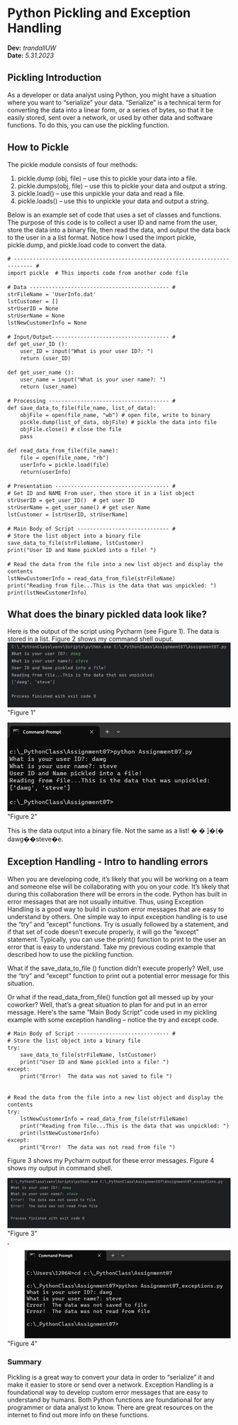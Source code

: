 # Python Pickling and Exception Handling 
**Dev:** *trandallUW*   
**Date:** *5.31.2023*


## Pickling Introduction
As a developer or data analyst using Python, you might have a situation where you want to “serialize” your data.  “Serialize” is a technical term for converting the data into a linear form, or a series of bytes, so that it be easily stored, sent over a network, or used by other data and software functions.    To do this, you can use the pickling function.  

## How to Pickle

The pickle module consists of four methods:
1.	pickle.dump (obj, file) – use this to pickle your data into a file.
2.	pickle.dumps(obj, file) – use this to pickle your data and output a string.
3.	pickle.load() – use this unpickle your data and read a file.
4.	pickle.loads() – use this to unpickle your data and output a string.

Below is an example set of code that uses a set of classes and functions.  The purpose of this code is to collect a user ID and name from the user, store the data into a binary file, then read the data, and output the data back to the user in a a list format.  Notice how I used the import pickle, pickle.dump, and pickle.load code to convert the data.  

```
# ---------------------------------------------------------------------------- #
import pickle  # This imports code from another code file

# Data -------------------------------------------- #
strFileName = 'UserInfo.dat'
lstCustomer = []
strUserID = None
strUserName = None
lstNewCustomerInfo = None

# Input/Output------------------------------------- #
def get_user_ID ():
    user_ID = input("What is your user ID?: ")
    return (user_ID)

def get_user_name ():
    user_name = input("What is your user name?: ")
    return (user_name)

# Processing -------------------------------------- #
def save_data_to_file(file_name, list_of_data):
    objFile = open(file_name, "wb") # open file, write to binary
    pickle.dump(list_of_data, objFile) # pickle the data into file
    objFile.close() # close the file
    pass

def read_data_from_file(file_name):
    file = open(file_name, "rb")
    userInfo = pickle.load(file)
    return(userInfo)

# Presentation ------------------------------------ #
# Get ID and NAME From user, then store it in a list object
strUserID = get_user_ID()  # get user ID
strUserName = get_user_name() # get user Name
lstCustomer = [strUserID, strUserName]

# Main Body of Script ----------------------------- #
# Store the list object into a binary file
save_data_to_file(strFileName, lstCustomer)
print("User ID and Name pickled into a file! ")

# Read the data from the file into a new list object and display the contents
lstNewCustomerInfo = read_data_from_file(strFileName)
print("Reading from file...This is the data that was unpickled: ")
print(lstNewCustomerInfo)
```
## What does the binary pickled data look like?
Here is the output of the script using Pycharm (see Figure 1).  The data is stored in a list.  Figure 2 shows my command shell ouput.
![Figure1](https://github.com/trandallUW/IntroToProg-Python-Mod07/blob/main/docs/pickle_pycharm.png)"Figure 1"

![Figure2](https://github.com/trandallUW/IntroToProg-Python-Mod07/blob/main/docs/pickle_cmd.png)"Figure 2"

This is the data output into a binary file.  Not the same as a list!
� � ]�(� dawg��steve�e.

## Exception Handling  - Intro to handling errors

When you are developing code, it’s likely that you will be working on a team and someone else will be collaborating with you on your code.  It’s likely that during this collaboration there will be errors in the code.  Python has built in error messages that are not usually intuitive.  Thus, using Exception Handling is a good way to build in custom error messages that are easy to understand by others.  One simple way to input exception handling is to use the “try” and “except” functions.  Try is usually followed by a statement, and if that set of code doesn’t execute properly, it will go the “except” statement.  Typically, you can use the print() function to print to the user an error that is easy to understand.   Take my previous coding example that described how to use the pickling function.  

What if the save_data_to_file () function didn’t execute properly?  Well, use the “try” and “except” function to print out a potential error message for this situation.    

Or what if the read_data_from_file() function got all messed up by your coworker?  Well, that’s a great situation to plan for and put in an error message.
Here's the same “Main Body Script” code used in my pickling example with some exception handling – notice the try and except code.  

```
# Main Body of Script ----------------------------- #
# Store the list object into a binary file
try:
    save_data_to_file(strFileName, lstCustomer)
    print("User ID and Name pickled into a file! ")
except:
    print("Error!  The data was not saved to file ")


# Read the data from the file into a new list object and display the contents
try:
    lstNewCustomerInfo = read_data_from_file(strFileName)
    print("Reading from file...This is the data that was unpickled: ")
    print(lstNewCustomerInfo)
except:
    print("Error!  The data was not read from file ")
```

Figure 3 shows my Pycharm output for these error messages.  Figure 4 shows my output in command shell.  

![Figure3](https://github.com/trandallUW/IntroToProg-Python-Mod07/blob/main/docs/errors_pycharm.png)"Figure 3"

![Figure4](https://github.com/trandallUW/IntroToProg-Python-Mod07/blob/main/docs/errors_cmd.png)"Figure 4"

### Summary

Pickling is a great way to convert your data in order to “serialize” it and make it easier to store or send over a network.  Exception Handling is a foundational way to develop custom error messages that are easy to understand by humans.  Both Python functions are foundational for any programmer or data analyst to know.  There are great resources on the internet to find out more info on these functions. 



